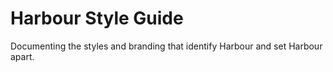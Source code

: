 # Harbour Style Guide
Documenting the styles and branding that identify Harbour and set Harbour apart.